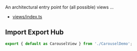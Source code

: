 An architectural entry point for (all possible) views ...

- [views/index.ts](#Import-Export-Hub "save:")

## Import Export Hub

```ts
export { default as CarouselView } from './CarouselDemo';

```

